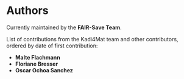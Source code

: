 # Authors

Currently maintained by the **FAIR-Save Team**.

List of contributions from the Kadi4Mat team and other contributors, ordered by
date of first contribution:

* **Malte Flachmann**
* **Floriane Bresser**
* **Oscar Ochoa Sanchez**